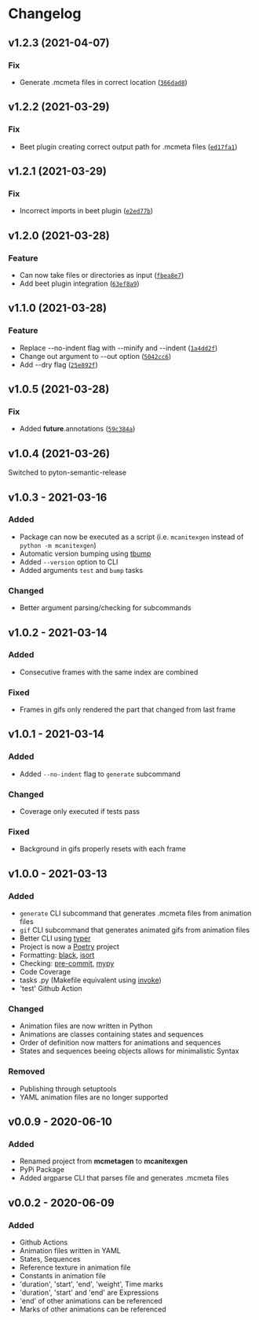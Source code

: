 # Changelog

<!--next-version-placeholder-->

## v1.2.3 (2021-04-07)
### Fix
* Generate .mcmeta files in correct location ([`366dad8`](https://github.com/OrangeUtan/mcanitexgen/commit/366dad8500221d6b5c9cdc92bf30607352dd1dc1))

## v1.2.2 (2021-03-29)
### Fix
* Beet plugin creating correct output path for .mcmeta files ([`ed17fa1`](https://github.com/OrangeUtan/mcanitexgen/commit/ed17fa196958665f61f274fcd63714d2ad44dcf5))

## v1.2.1 (2021-03-29)
### Fix
* Incorrect imports in beet plugin ([`e2ed77b`](https://github.com/OrangeUtan/mcanitexgen/commit/e2ed77b5b49d7b22365f751ecbfd16ba265c8677))

## v1.2.0 (2021-03-28)
### Feature
* Can now take files or directories as input ([`fbea8e7`](https://github.com/OrangeUtan/mcanitexgen/commit/fbea8e7c8dac15e9af7c86056611c610cced89e2))
* Add beet plugin integration ([`63ef8a9`](https://github.com/OrangeUtan/mcanitexgen/commit/63ef8a992f6754f9fc9c6c5aa8c47cc4a3023e95))

## v1.1.0 (2021-03-28)
### Feature
* Replace --no-indent flag with --minify and --indent ([`1a4dd2f`](https://github.com/OrangeUtan/mcanitexgen/commit/1a4dd2f2c5caf097d3545e91366d4f370f882480))
* Change out argument to --out option ([`5042cc6`](https://github.com/OrangeUtan/mcanitexgen/commit/5042cc6ac58d35f534a579d5d0e8d48417569f7e))
* Add --dry flag ([`25e892f`](https://github.com/OrangeUtan/mcanitexgen/commit/25e892f1e50d7f2797732289fa47ca2a89be12d2))

## v1.0.5 (2021-03-28)
### Fix
* Added __future__.annotations ([`59c384a`](https://github.com/OrangeUtan/mcanitexgen/commit/59c384a5ededc348c92975a0e9ae389ba97596b7))

## v1.0.4 (2021-03-26)
Switched to pyton-semantic-release

## v1.0.3 - 2021-03-16
### Added
- Package can now be executed as a script (i.e. `mcanitexgen` instead of `python -m mcanitexgen`)
- Automatic version bumping using [tbump](https://github.com/TankerHQ/tbump)
- Added `--version` option to CLI
- Added arguments `test` and `bump` tasks

### Changed
- Better argument parsing/checking for subcommands

## v1.0.2 - 2021-03-14
### Added
- Consecutive frames with the same index are combined
### Fixed
- Frames in gifs only rendered the part that changed from last frame

## v1.0.1 - 2021-03-14
### Added
- Added `--no-indent` flag to `generate` subcommand
### Changed
- Coverage only executed if tests pass
### Fixed
- Background in gifs properly resets with each frame

## v1.0.0 - 2021-03-13
### Added
- `generate` CLI subcommand that generates .mcmeta files from animation files
- `gif` CLI subcommand that generates animated gifs from animation files
- Better CLI using [typer](https://typer.tiangolo.com/)
- Project is now a [Poetry](https://python-poetry.org/) project
- Formatting: [black](https://github.com/psf/black), [isort](https://pycqa.github.io/isort/)
- Checking: [pre-commit](https://pre-commit.com/), [mypy](http://mypy-lang.org/)
- Code Coverage
- tasks .py (Makefile equivalent using [invoke](http://www.pyinvoke.org/))
- 'test' Github Action
### Changed
- Animation files are now written in Python
- Animations are classes containing states and sequences
- Order of definition now matters for animations and sequences
- States and sequences beeing objects allows for minimalistic Syntax
### Removed
- Publishing through setuptools
- YAML animation files are no longer supported

## v0.0.9 - 2020-06-10
### Added
- Renamed project from **mcmetagen** to **mcanitexgen**
- PyPi Package
- Added argparse CLI that parses file and generates .mcmeta files

## v0.0.2 - 2020-06-09
### Added
- Github Actions
- Animation files written in YAML
- States, Sequences
- Reference texture in animation file
- Constants in animation file
- 'duration', 'start', 'end', 'weight', Time marks
- 'duration', 'start' and 'end' are Expressions
- 'end' of other animations can be referenced
- Marks of other animations can be referenced
